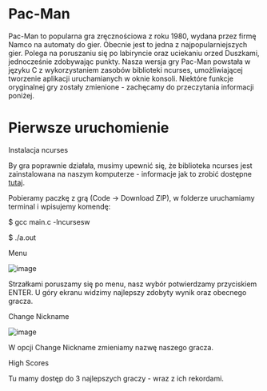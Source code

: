 # Pac-Man
Pac-Man to popularna gra zręcznościowa z roku 1980, wydana przez firmę Namco na automaty do gier. Obecnie jest to jedna z najpopularniejszych gier. Polega na poruszaniu się po labiryncie oraz uciekaniu orzed Duszkami, jednocześnie zdobywając punkty.
Nasza wersja gry Pac-Man powstała w języku C z wykorzystaniem zasobów biblioteki ncurses, umożliwiającej tworzenie aplikacji uruchamianych w oknie konsoli. Niektóre funkcje oryginalnej gry zostały zmienione - zachęcamy do przeczytania informacji poniżej.
# Pierwsze uruchomienie
Instalacja ncurses

By gra poprawnie działała, musimy upewnić się, że biblioteka ncurses jest zainstalowana na naszym komputerze - informacje jak to zrobić dostępne <a href="https://invisible-island.net/ncurses/#downloads">tutaj</a>.

Pobieramy paczkę z grą (Code -> Download ZIP), w folderze uruchamiamy terminal i wpisujemy komendę:

$ gcc main.c -lncursesw

$ ./a.out

Menu

![image](https://user-images.githubusercontent.com/43135879/173416721-be97bd32-fa7b-4ff0-9c2d-e5e82385caac.png)

Strzałkami poruszamy się po menu, nasz wybór potwierdzamy przyciskiem ENTER.
U góry ekranu widzimy najlepszy zdobyty wynik oraz obecnego gracza.

Change Nickname

![image](https://user-images.githubusercontent.com/43135879/173417117-3b45916d-0031-41b3-ac14-8099d432798d.png)

W opcji Change Nickname zmieniamy nazwę naszego gracza.

High Scores

Tu mamy dostęp do 3 najlepszych graczy - wraz z ich rekordami.

